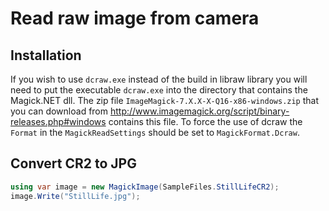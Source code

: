 # Read raw image from camera

## Installation
If you wish to use `dcraw.exe` instead of the build in libraw library you will need to put the executable `dcraw.exe`
into the directory that contains the Magick.NET dll. The zip file `ImageMagick-7.X.X-X-Q16-x86-windows.zip`
that you can download from http://www.imagemagick.org/script/binary-releases.php#windows contains this file.
To force the use of dcraw the `Format` in the `MagickReadSettings` should be set to `MagickFormat.Dcraw`.

## Convert CR2 to JPG

```C#
using var image = new MagickImage(SampleFiles.StillLifeCR2);
image.Write("StillLife.jpg");
```

